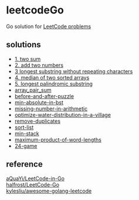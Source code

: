 # leetcodeGo
Go solution for [LeetCode problems](https://leetcode.com/problemset/all/) 

## solutions
* [1. two sum](1.two_sum)
* [2. add two numbers](2.add_two_numbers)
* [3 longest substring without repeating characters](3.longest_substring_without_repeating_characters)
* [4. median of two sorted arrays](4.median_of_two_sorted_arrays)
* [5. longest palindromic substring](5.longest_palindromic_substring)
* [array_pair_sum](array_pair_sum/d.go)
* [before-and-after-puzzle](before-and-after-puzzle/d.go)
* [min-absolute-in-bst](min-absolute-in-bst/d.go)
* [missing-number-in-arithmetic](missing-number-in-arithmetic/d.go)
* [optimize-water-distribution-in-a-village](optimize-water-distribution-in-a-village/d.go)
* [remove-duplicates](remove-duplicates/d.go)
* [sort-list](sort-list/d.go)
* [min-stack](min-stack/d.go)
* [maximum-product-of-word-lengths](maximum-product-of-word-lengths/d.go)
* [24-game](24-game/d.go)

## reference
[aQuaYi/LeetCode-in-Go](https://github.com/aQuaYi/LeetCode-in-Go)<br>
[halfrost/LeetCode-Go](https://github.com/halfrost/LeetCode-Go)<br>
[kylesliu/awesome-golang-leetcode](https://github.com/kylesliu/awesome-golang-leetcode)<br>
